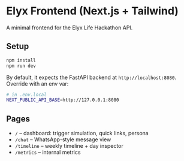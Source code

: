 # Elyx Frontend (Next.js + Tailwind)

A minimal frontend for the Elyx Life Hackathon API.

## Setup

```bash
npm install
npm run dev
```

By default, it expects the FastAPI backend at `http://localhost:8080`.  
Override with an env var:

```bash
# in .env.local
NEXT_PUBLIC_API_BASE=http://127.0.0.1:8080
```

## Pages

- `/` – dashboard: trigger simulation, quick links, persona
- `/chat` – WhatsApp-style message view
- `/timeline` – weekly timeline + day inspector
- `/metrics` – internal metrics
